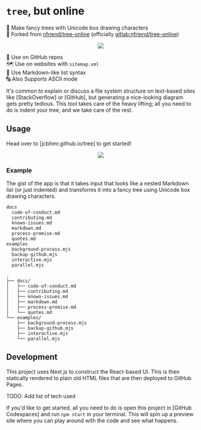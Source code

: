 # `tree`, but online

🌲 Make fancy trees with Unicode box drawing characters \
🔀 Forked from [nfriend/tree-online] (officially [gitlab:nfriend/tree-online])

<div align="center">

![](https://i.imgur.com/KBoCEyo.png)

</div>

🐙 Use on GitHub repos \
🗺️ Use on websites with `sitemap.xml` \
📄 Use Markdown-like list syntax \
🔠 Also Supports ASCII mode

It's common to explain or discuss a file system structure on text-based sites
like [StackOverflow] or [GitHub], but generating a nice-looking diagram gets
pretty tedious. This tool takes care of the heavy lifting; all you need to do is
indent your tree, and we take care of the rest.

## Usage

Head over to [jcbhmr.github.io/tree] to get started!

<div align="center">

![](https://placekitten.com/400/300)

</div>

### Example

The gist of the app is that it takes input that looks like a nested Markdown
list (or just indented) and transforms it into a fancy tree using Unicode box
drawing characters.

```
docs
  code-of-conduct.md
  contributing.md
  known-issues.md
  markdown.md
  process-promise.md
  quotes.md
examples
  background-process.mjs
  backup-github.mjs
  interactive.mjs
  parallel.mjs
```

```
.
├── docs/
│   ├── code-of-conduct.md
│   ├── contributing.md
│   ├── known-issues.md
│   ├── markdown.md
│   ├── process-promise.md
│   └── quotes.md
└── examples/
    ├── background-process.mjs
    ├── backup-github.mjs
    ├── interactive.mjs
    └── parallel.mjs
```

## Development

This project uses Next.js to construct the React-based UI. This is then
statically rendered to plain old HTML files that are then deployed to GitHub
Pages.

TODO: Add list of tech used

If you'd like to get started, all you need to do is open this project in [GitHub
Codespaces] and run `npm start` in your terminal. This will spin up a preview
site where you can play around with the code and see what happens.

<!-- prettier-ignore-start -->
[nfriend/tree-online]: https://github.com/nfriend/tree-online#readme
[gitlab:nfriend/tree-online]: https://gitlab.com/nfriend/tree-online#treenathanfriendio
<!-- prettier-ignore-end -->
